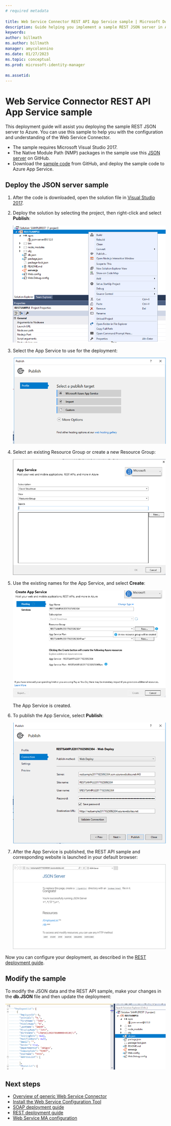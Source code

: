 ```yaml
---
# required metadata

title: Web Service Connector REST API App Service sample | Microsoft Docs
description: Guide helping you implement a sample REST JSON server in Azure
keywords:
author: billmath
ms.author: billmath
manager: amycolannino
ms.date: 01/27/2023
ms.topic: conceptual
ms.prod: microsoft-identity-manager

ms.assetid: 
---
```


# Web Service Connector REST API App Service sample

This deployment guide will assist you deploying the sample REST JSON server to Azure. You can use this sample to help you with the configuration and understanding of the Web Service Connector.

- The sample requires Microsoft Visual Studio 2017.
- The Native Module Path (NMP) packages in the sample use this [JSON server](https://github.com/typicode/JSON-server) on GitHub.
- Download the [sample code](https://github.com/fimguy/SAMPLEREST) from GitHub, and deploy the sample code to Azure App Service.

## Deploy the JSON server sample

1. After the code is downloaded, open the solution file in [Visual Studio 2017](https://www.visualstudio.com/downloads/).

2. Deploy the solution by selecting the project, then right-click and select **Publish**:

    ![Publish the solution](media/microsoft-identity-manager-2016-ma-ws-restsample/publish-project.png)

3. Select the App Service to use for the deployment:

    ![Select the App Service](media/microsoft-identity-manager-2016-ma-ws-restsample/app-service.png)

4. Select an existing Resource Group or create a new Resource Group:

    ![Select a Resource Group](media/microsoft-identity-manager-2016-ma-ws-restsample/resource-group.png)

5. Use the existing names for the App Service, and select **Create**:

    ![Create the App Service](media/microsoft-identity-manager-2016-ma-ws-restsample/create.png)

    The App Service is created.

6. To publish the App Service, select **Publish**:

    ![Publish the App Service](media/microsoft-identity-manager-2016-ma-ws-restsample/publish.png)

7. After the App Service is published, the REST API sample and corresponding website is launched in your default browser:

    ![Sample REST API and website](media/microsoft-identity-manager-2016-ma-ws-restsample/sample-rest-api.png)

Now you can configure your deployment, as described in the [REST deployment guide](microsoft-identity-manager-2016-ma-ws-restgeneric.md).


## Modify the sample

To modify the JSON data and the REST API sample, make your changes in the **db.JSON** file and then update the deployment:

![Update the db.JSON file](media/microsoft-identity-manager-2016-ma-ws-restsample/db-json.png)


## Next steps

- [Overview of generic Web Service Connector](microsoft-identity-manager-2016-ma-ws.md)
- [Install the Web Service Configuration Tool](microsoft-identity-manager-2016-ma-ws-install.md)
- [SOAP deployment guide](microsoft-identity-manager-2016-ma-ws-soap.md)
- [REST deployment guide](microsoft-identity-manager-2016-ma-ws-restgeneric.md)
- [Web Service MA configuration](microsoft-identity-manager-2016-ma-ws-maconfig.md)
